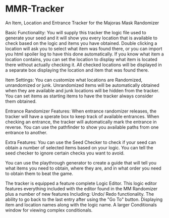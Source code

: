 # MMR-Tracker
An Item, Location and Entrance Tracker for the Majoras Mask Randomizer

Basic Functionality:
You will supply this tracker the logic file used to generate your seed and it will show you every location that is available to check based on the logic and items you have obtained.
Double clicking a location will ask you to select what item was found there, or you can import you html spoiler log to have this done automatically.
If you know what item a location contains, you can set the location to display what item is located there without actually checking it.
All checked locations will be displayed in a separate box displaying the location and item that was found there.

Item Settings:
You can customize what locations are Randomized, unrandomized or junk. Unrandomized items will be automatically obtained when they are available and junk locations will be hidden from the tracker.
You can set items as starting items to have the tracker always consider them obtained.

Entrance Randomizer Features:
When entrance randomizer releases, the tracker will have a sperate box to keep track of available entrances.
When checking an entrance, the tracker will automatically mark the entrance in reverse.
You can use the pathfinder to show you available paths from one entrance to another.

Extra Features:
You can use the Seed Checker to check if your seed can obtain a number of selected items based on your logic.
You can tell the seed checker to ignore certain checks you want to avoid.

You can use the playthrough generator to create a guide that will tell you what items you need to obtain, where they are, and in what order you need to obtain them to beat the game.

The tracker is equipped a feature complete Logic Editor.
This logic editor features everything included with the editor found in the MM Randomizer plus a number of new features Including:
Undo/ Redo functionality.
The ability to go back to the last entry after using the "Go To" button.
Displaying item and location names along with the logic name.
A larger Conditionals window for viewing complex conditionals.
